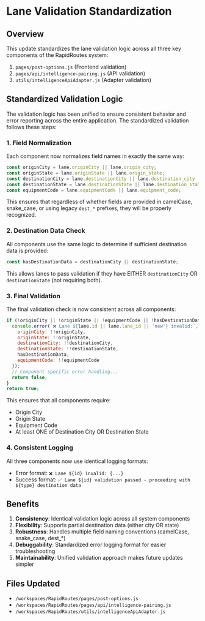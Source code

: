 # Lane Validation Standardization

## Overview

This update standardizes the lane validation logic across all three key components of the RapidRoutes system:

1. `pages/post-options.js` (Frontend validation)
2. `pages/api/intelligence-pairing.js` (API validation)
3. `utils/intelligenceApiAdapter.js` (Adapter validation)

## Standardized Validation Logic

The validation logic has been unified to ensure consistent behavior and error reporting across the entire application. The standardized validation follows these steps:

### 1. Field Normalization

Each component now normalizes field names in exactly the same way:

```javascript
const originCity = lane.originCity || lane.origin_city;
const originState = lane.originState || lane.origin_state;
const destinationCity = lane.destinationCity || lane.destination_city || lane.dest_city;
const destinationState = lane.destinationState || lane.destination_state || lane.dest_state;
const equipmentCode = lane.equipmentCode || lane.equipment_code;
```

This ensures that regardless of whether fields are provided in camelCase, snake_case, or using legacy `dest_*` prefixes, they will be properly recognized.

### 2. Destination Data Check

All components use the same logic to determine if sufficient destination data is provided:

```javascript
const hasDestinationData = destinationCity || destinationState;
```

This allows lanes to pass validation if they have EITHER `destinationCity` OR `destinationState` (not requiring both).

### 3. Final Validation

The final validation check is now consistent across all components:

```javascript
if (!originCity || !originState || !equipmentCode || !hasDestinationData) {
  console.error(`❌ Lane ${lane.id || lane.lane_id || 'new'} invalid:`, {
    originCity: !!originCity,
    originState: !!originState,
    destinationCity: !!destinationCity,
    destinationState: !!destinationState,
    hasDestinationData,
    equipmentCode: !!equipmentCode
  });
  // Component-specific error handling...
  return false;
}
return true;
```

This ensures that all components require:

- Origin City
- Origin State
- Equipment Code
- At least ONE of Destination City OR Destination State

### 4. Consistent Logging

All three components now use identical logging formats:

- Error format: `❌ Lane ${id} invalid: {...}`
- Success format: `✅ Lane ${id} validation passed - proceeding with ${type} destination data`

## Benefits

1. **Consistency**: Identical validation logic across all system components
2. **Flexibility**: Supports partial destination data (either city OR state)
3. **Robustness**: Handles multiple field naming conventions (camelCase, snake_case, dest_*)
4. **Debuggability**: Standardized error logging format for easier troubleshooting
5. **Maintainability**: Unified validation approach makes future updates simpler

## Files Updated

- `/workspaces/RapidRoutes/pages/post-options.js`
- `/workspaces/RapidRoutes/pages/api/intelligence-pairing.js`
- `/workspaces/RapidRoutes/utils/intelligenceApiAdapter.js`